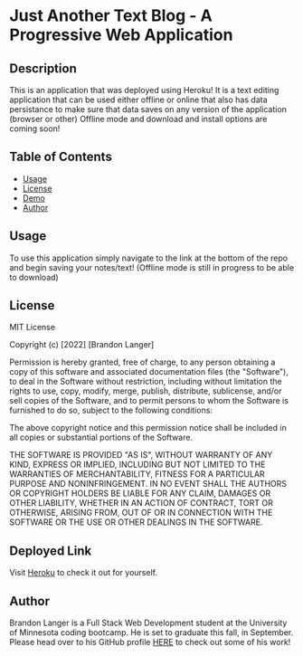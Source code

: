 # Just Another Text Blog - A Progressive Web Application

## Description

This is an application that was deployed using Heroku! It is a text editing application that can be used either offline or online that also has data persistance to make sure that data saves on any version of the application (browser or other) Offline mode and download and install options are coming soon!

## Table of Contents

* [Usage](#usage)
* [License](#license)
* [Demo](#demo)
* [Author](#author)


## Usage

To use this application simply navigate to the link at the bottom of the repo and begin saving your notes/text! (Offline mode is still in progress to be able to download) 

## License

MIT License

Copyright (c) [2022] [Brandon Langer]

Permission is hereby granted, free of charge, to any person obtaining a copy
of this software and associated documentation files (the "Software"), to deal
in the Software without restriction, including without limitation the rights
to use, copy, modify, merge, publish, distribute, sublicense, and/or sell
copies of the Software, and to permit persons to whom the Software is
furnished to do so, subject to the following conditions:

The above copyright notice and this permission notice shall be included in all
copies or substantial portions of the Software.

THE SOFTWARE IS PROVIDED "AS IS", WITHOUT WARRANTY OF ANY KIND, EXPRESS OR
IMPLIED, INCLUDING BUT NOT LIMITED TO THE WARRANTIES OF MERCHANTABILITY,
FITNESS FOR A PARTICULAR PURPOSE AND NONINFRINGEMENT. IN NO EVENT SHALL THE
AUTHORS OR COPYRIGHT HOLDERS BE LIABLE FOR ANY CLAIM, DAMAGES OR OTHER
LIABILITY, WHETHER IN AN ACTION OF CONTRACT, TORT OR OTHERWISE, ARISING FROM,
OUT OF OR IN CONNECTION WITH THE SOFTWARE OR THE USE OR OTHER DEALINGS IN THE
SOFTWARE.

## Deployed Link 

Visit [Heroku](https://pwa-jate-bl.herokuapp.com/) to check it out for yourself.

## Author

Brandon Langer is a Full Stack Web Development student at the University of Minnesota coding bootcamp. He is set to graduate this fall, in September. Please head over to his GitHub profile [HERE]('https://github.com/Minotaurius') to check out some of his work! 